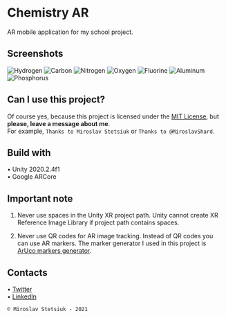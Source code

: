 # Chemistry AR
AR mobile application for my school project.


## Screenshots
![Hydrogen](https://github.com/MiroslavShard/chemistry-ar/blob/main/ChemistryAR/Media/Photos/1.JPG)
![Carbon](https://github.com/MiroslavShard/chemistry-ar/blob/main/ChemistryAR/Media/Photos/6.JPG)
![Nitrogen](https://github.com/MiroslavShard/chemistry-ar/blob/main/ChemistryAR/Media/Photos/7.JPG)
![Oxygen](https://github.com/MiroslavShard/chemistry-ar/blob/main/ChemistryAR/Media/Photos/8.JPG)
![Fluorine](https://github.com/MiroslavShard/chemistry-ar/blob/main/ChemistryAR/Media/Photos/9.JPG)
![Aluminum](https://github.com/MiroslavShard/chemistry-ar/blob/main/ChemistryAR/Media/Photos/13.JPG)
![Phosphorus](https://github.com/MiroslavShard/chemistry-ar/blob/main/ChemistryAR/Media/Photos/15.JPG)


## Can I use this project?
Of course yes, because this project is licensed under the [MIT License](https://github.com/MiroslavShard/chemistry-ar/blob/main/LICENSE), but <b>please, leave a message about me</b>.<br>
For example, `Thanks to Miroslav Stetsiuk` or `Thanks to @MiroslavShard`.


## Build with
• Unity 2020.2.4f1<br>
• Google ARCore


## Important note
1. Never use spaces in the Unity XR project path. Unity cannot create XR Reference Image Library if project path contains spaces.

2. Never use QR codes for AR image tracking. Instead of QR codes you can use AR markers. The marker generator I used in this project is [ArUco markers generator](https://chev.me/arucogen/).


## Contacts
• [Twitter](https://twitter.com/miroslavshard)<br>
• [LinkedIn](https://www.linkedin.com/in/miroslavshard)


`© Miroslav Stetsiuk - 2021`
